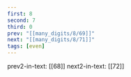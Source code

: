 ```yaml
---
first: 8
second: 7
third: 0
prev: "[[many_digits/8/69]]"
next: "[[many_digits/8/71]]"
tags: [even]
---
```

prev2-in-text: [[68]]
next2-in-text: [[72]]

